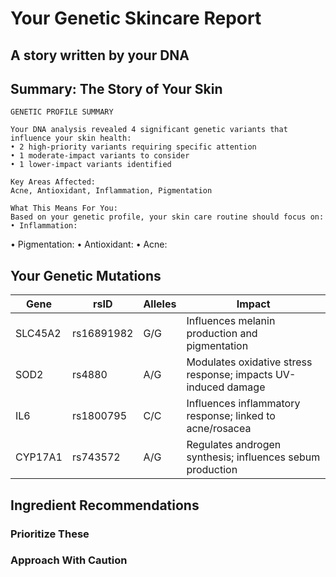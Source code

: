 # Your Genetic Skincare Report
## A story written by your DNA

## Summary: The Story of Your Skin

    GENETIC PROFILE SUMMARY
    
    Your DNA analysis revealed 4 significant genetic variants that influence your skin health:
    • 2 high-priority variants requiring specific attention
    • 1 moderate-impact variants to consider
    • 1 lower-impact variants identified
    
    Key Areas Affected:
    Acne, Antioxidant, Inflammation, Pigmentation
    
    What This Means For You:
    Based on your genetic profile, your skin care routine should focus on:
    • Inflammation: 
• Pigmentation: 
• Antioxidant: 
• Acne: 
    

## Your Genetic Mutations

| Gene | rsID | Alleles | Impact |
|------|------|---------|--------|
| SLC45A2 | rs16891982 | G/G | Influences melanin production and pigmentation |
| SOD2 | rs4880 | A/G | Modulates oxidative stress response; impacts UV-induced damage |
| IL6 | rs1800795 | C/C | Influences inflammatory response; linked to acne/rosacea |
| CYP17A1 | rs743572 | A/G | Regulates androgen synthesis; influences sebum production |

## Ingredient Recommendations


### Prioritize These


### Approach With Caution

